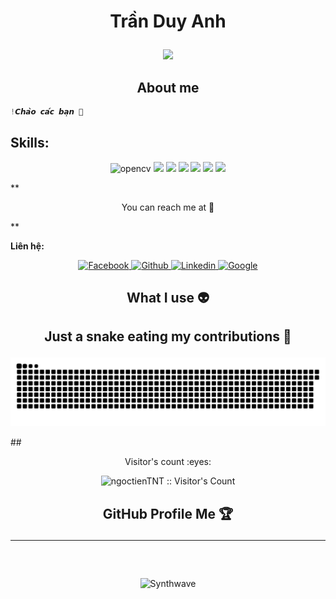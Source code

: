 # <p align="center">Trần Duy Anh</p>

<p align="center">
	<a href="https://github.com/DuyyAnh">
	<img src="https://scontent.fsgn2-1.fna.fbcdn.net/v/t39.30808-6/295086404_2379638882191744_7497790324181085487_n.jpg?_nc_cat=111&ccb=1-7&_nc_sid=09cbfe&_nc_ohc=B87hlvRvF6sAX9UxuFK&tn=jsGDCcMi933QAjqN&_nc_ht=scontent.fsgn2-1.fna&oh=00_AT8WFmDEJzJ6XWL6dbCV898tDuXdZABUbZ9YAe5mXJfSqg&oe=62E38AB3">
	</a>
</p>

<h2 align="center">About me</h2>

```C#
!𝘾𝙝𝙖̀𝙤 𝙘𝙖́𝙘 𝙗𝙖̣𝙣 👋     
```
## Skills:
<p align="center">
  <img src="https://www.vectorlogo.zone/logos/opencv/opencv-icon.svg" alt="opencv" width="48" height="48"/> 
  <img src="https://img.icons8.com/color/48/000000/microsoft-sql-server.png"/>
  <img src="https://img.icons8.com/color/48/000000/mysql-logo.png"/>
  <img src="https://img.icons8.com/color/48/000000/mongodb.png"/>
  <img src="https://img.icons8.com/color/48/000000/github-2.png"/>
  <img src="https://img.icons8.com/color/48/000000/visual-studio-code-2019.png"/>
  <img src="https://img.icons8.com/color/48/null/visual-studio--v2.png"/>
</p>
** <p align="center">You can reach me at 🌹</p> **

**Liên hệ:**  
<p align="center">
  <a href="https://www.facebook.com/kenpycuteso1/">
    <img src="https://www.vectorlogo.zone/logos/facebook/facebook-official.svg" alt="Facebook" height="30" width="30">
  </a>
	
  <a href="https://github.com/DuyyAnh">
    <img src="https://www.vectorlogo.zone/logos/github/github-tile.svg" alt="Github" height="30" width="30">
  </a>
  
  <a href="https://www.linkedin.com/in/16122002kenpy/">
    <img src="https://www.vectorlogo.zone/logos/linkedin/linkedin-icon.svg" alt="Linkedin" height="30" width="30">
  </a>
  
  <a href="mailto:tranduyanh2174@gmail.com">
    <img src="https://www.vectorlogo.zone/logos/google/google-icon.svg" alt="Google" height="30" width="30">
  </a>
	
</p>

## <p align="center">What I use :alien:</p>

## <p align="center">Just a snake eating my contributions 🐍</p>

<p align='center'>
<img src="https://github.com/Sabo2022/Snake/blob/main/Tu_Snake.svg">
</p>
## <p align="center">Visitor's count :eyes:</p>

<p align="center"><img src="https://profile-counter.glitch.me/{sabo2022}/count.svg" alt="ngoctienTNT :: Visitor's Count" /></p>

## <p align="center">GitHub Profile Me 🏆</p>
<hr>
<br>

##

<p align="center"><img src="https://thumbs.gfycat.com/GoodnaturedFondGaur-size_restricted.gif" alt="Synthwave" height="300" width="500"></p>
